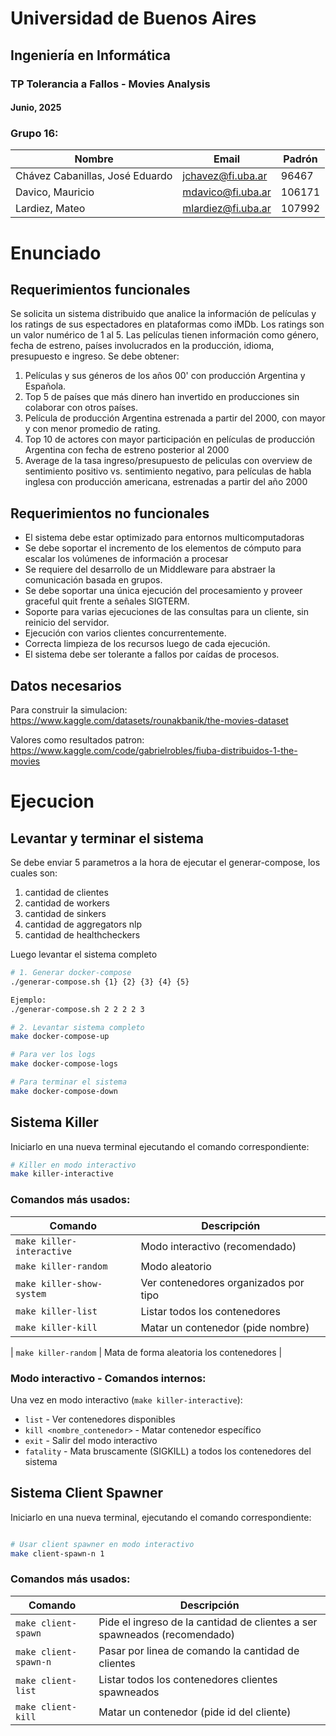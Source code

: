 # Universidad de Buenos Aires
## Ingeniería en Informática
### TP Tolerancia a Fallos - Movies Analysis
#### Junio, 2025

### Grupo 16:

| Nombre | Email | Padrón |
|--------|-------|--------|
| Chávez Cabanillas, José Eduardo | jchavez@fi.uba.ar | 96467 |
| Davico, Mauricio | mdavico@fi.uba.ar | 106171 |
| Lardiez, Mateo | mlardiez@fi.uba.ar | 107992 |



# Enunciado

## Requerimientos funcionales

Se solicita un sistema distribuido que analice la información de películas y los ratings de sus espectadores en plataformas como iMDb.
Los ratings son un valor numérico de 1 al 5. Las películas tienen información como género, fecha de estreno, países involucrados en la producción, idioma, presupuesto e ingreso.
Se debe obtener:
1. Películas y sus géneros de los años 00' con producción Argentina y Española.
2. Top 5 de países que más dinero han invertido en producciones sin colaborar con otros países.
3. Película de producción Argentina estrenada a partir del 2000, con mayor y con menor promedio de rating.
4. Top 10 de actores con mayor participación en películas de producción Argentina con fecha de estreno posterior al 2000
5. Average de la tasa ingreso/presupuesto de peliculas con overview de sentimiento positivo vs. sentimiento negativo, para películas de habla inglesa con producción americana, estrenadas a partir del año 2000

## Requerimientos no funcionales

- El sistema debe estar optimizado para entornos multicomputadoras
- Se debe soportar el incremento de los elementos de cómputo para escalar los volúmenes de información a procesar
- Se requiere del desarrollo de un Middleware para abstraer la comunicación basada en grupos.
- Se debe soportar una única ejecución del procesamiento y proveer graceful quit frente a señales SIGTERM.
- Soporte para varias ejecuciones de las consultas para un cliente, sin reinicio del servidor.
- Ejecución con varios clientes concurrentemente.
- Correcta limpieza de los recursos luego de cada ejecución.
- El sistema debe ser tolerante a fallos por caídas de procesos.

## Datos necesarios

Para construir la simulacion: https://www.kaggle.com/datasets/rounakbanik/the-movies-dataset

Valores como resultados patron: https://www.kaggle.com/code/gabrielrobles/fiuba-distribuidos-1-the-movies

# Ejecucion

## Levantar y terminar el sistema

Se debe enviar 5 parametros a la hora de ejecutar el generar-compose, los cuales son:
1) cantidad de clientes
2) cantidad de workers
3) cantidad de sinkers
4) cantidad de aggregators nlp
5) cantidad de healthcheckers

Luego levantar el sistema completo

```bash
# 1. Generar docker-compose
./generar-compose.sh {1} {2} {3} {4} {5}

Ejemplo:
./generar-compose.sh 2 2 2 2 3

# 2. Levantar sistema completo
make docker-compose-up

# Para ver los logs
make docker-compose-logs

# Para terminar el sistema
make docker-compose-down
```


## Sistema Killer

Iniciarlo en una nueva terminal ejecutando el comando correspondiente:
```bash
# Killer en modo interactivo
make killer-interactive
```

### Comandos más usados:

| Comando                   | Descripción                              |
|---------------------------|------------------------------------------|
| `make killer-interactive` | Modo interactivo (recomendado)           |
| `make killer-random`      | Modo aleatorio                        |
| `make killer-show-system` | Ver contenedores organizados por tipo    |
| `make killer-list`        | Listar todos los contenedores            |
| `make killer-kill`        | Matar un contenedor (pide nombre)        |

| `make killer-random`      | Mata de forma aleatoria los contenedores |

### Modo interactivo - Comandos internos:

Una vez en modo interactivo (`make killer-interactive`):

- `list` - Ver contenedores disponibles
- `kill <nombre_contenedor>` - Matar contenedor específico
- `exit` - Salir del modo interactivo
- `fatality` - Mata bruscamente (SIGKILL) a todos los contenedores del sistema

## Sistema Client Spawner

Iniciarlo en una nueva terminal, ejecutando el comando correspondiente:

```bash

# Usar client spawner en modo interactivo
make client-spawn-n 1
```

### Comandos más usados:

| Comando               | Descripción                                                              |
|-----------------------|--------------------------------------------------------------------------|
| `make client-spawn`   | Pide el ingreso de la cantidad de clientes a ser spawneados (recomendado)|
| `make client-spawn-n` | Pasar por linea de comando la cantidad de clientes                       |
| `make client-list`    | Listar todos los contenedores clientes spawneados                        |
| `make client-kill`    | Matar un contenedor (pide id del cliente)                                |